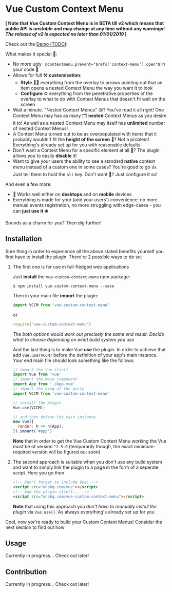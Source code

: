 # Vue Custom Context Menu

**[ Note that Vue Custom Context Menu is in BETA till v2 which means that public API is _unstable_ and may change at any time without any warnings! _The release of v2 is expected no later than 01/01/2019_ ]**

Check out the [Demo (TODO)](#)!

What makes it special 🌟:

* No more ugly ` @contextmenu.prevent="$refs['context-menu'].open"`s in your code 🎉
* Allows for full 🛠 **customisation**:
    * **Style** 💇‍♂️ everything from the overlay to arrows pointing out that an item opens a nested Context Menu the way you want it to look
    * **Configure** ⚙ everything from the penetrative properties of the overlay to what to do with Context Menus that doesn't fit well on the screen
* Wait a minute. "Nested Context Menus" 😍? You've read it all right! One Context Menu may has as many 🗂 **nested** Context Menus as you desire it to! As well as a nested Context Menu may itself has **unlimited** number of nested Context Menus!
* A Context Menu turned out to be as overpopulated with items that it probably wouldn't fit the **height of the screen** 😬? Not a problem! Everything's already set up for you with reasonable defaults
* Don't want a Context Menu for a specific element at all 🙅? The plugin allows you to easily **disable** it!
* Want to give your users the ability to see a standard **native** context menu instead of a custom one in some cases? You're good to go 👍. Just tell them to hold the `alt` key. Don't want 🤔? Just configure it so!

And even a few more:
* 📱 Works well either on **desktops** and on **mobile** devices
* Everything is made for your (and your users') convenience: no more manual events registration, no more struggling with edge-cases - you can **just use it** 🛎

Sounds as a charm for you? Then dig further!

## Installation

Sure thing in order to experience all the above stated benefits yourself you first have to install the plugin. There're 2 possible ways to do so:

1. The first one is for use in full-fledged web applications

    Just **install** the `vue-custom-context-menu` npm package:
    ```shell
    $ npm install vue-custom-context-menu --save
    ```
    Then in your main file **import** the plugin:
    ```javascript
    import VCCM from "vue-custom-context-menu"
    ```
    or
    ```javascript
    require("vue-custom-context-menu")
    ```
    *The both options would work out precisely the same end result. Decide what to choose depending on what build system you use*

    And the last thing is to make Vue **use** the plugin. In order to achieve that add `Vue.use(VCCM)` before the definition of your app's main instance. Your end main file should look something like the follows:

    ```javascript
    // import the Vue itself
    import Vue from 'vue'
    // import the main component
    import App from './App.vue'
    // import the king of the party
    import VCCM from 'vue-custom-context-menu'

    // install the plugin
    Vue.use(VCCM);

    // and then define the main instance
    new Vue({
      render: h => h(App),
    }).$mount('#app')
    ```
    **Note** that in order to get the Vue Custom Context Menu working the Vue must be of version `^2.5.0` (temporarily though, the exact minimum-required version will be figured out soon)

1. The second approach is suitable when you don't use any build system and want to simply link the plugin to a page in the form of a seperate script. Here you go then
    ```html
    <!-- Don't forget to include Vue! -->
    <script src="unpkg.com/vue"></script>
    <!-- And the plugin itself... -->
    <script src="unpkg.com/vue-custom-context-menu"></script>
    ```
    **Note** that using this approach you *don't have to manually install the plugin* via `Vue.use()`. As always everything's already set up for you

Cool, now yor're ready to build your Custom Context Menus! Consider the next section to find out how

## Usage

Currently in progress... Check out later!

## Contribution

Currently in progress... Check out later!
